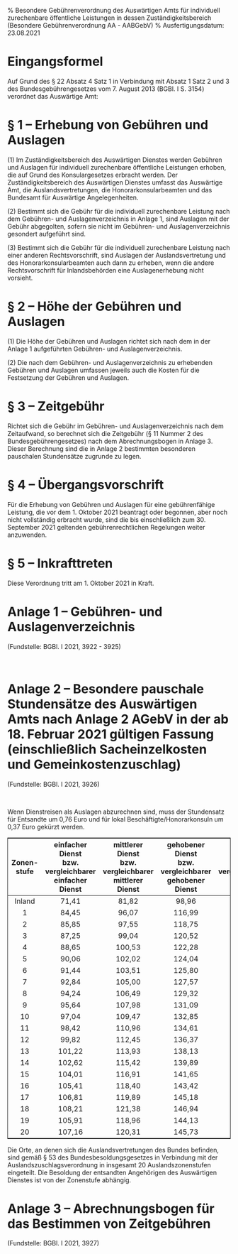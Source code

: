 % Besondere Gebührenverordnung des Auswärtigen Amts für individuell zurechenbare öffentliche Leistungen in dessen Zuständigkeitsbereich  (Besondere Gebührenverordnung AA - AABGebV)
% Ausfertigungsdatum: 23.08.2021
 
# Eingangsformel

Auf Grund des § 22 Absatz 4 Satz 1 in Verbindung mit Absatz 1 Satz 2 und 3 des Bundesgebührengesetzes vom 7. August 2013 (BGBl. I S. 3154) verordnet das Auswärtige Amt:

# § 1 – Erhebung von Gebühren und Auslagen

(1) Im Zuständigkeitsbereich des Auswärtigen Dienstes werden Gebühren und Auslagen für individuell zurechenbare öffentliche Leistungen erhoben, die auf Grund des Konsulargesetzes erbracht werden. Der Zuständigkeitsbereich des Auswärtigen Dienstes umfasst das Auswärtige Amt, die Auslandsvertretungen, die Honorarkonsularbeamten und das Bundesamt für Auswärtige Angelegenheiten.

(2) Bestimmt sich die Gebühr für die individuell zurechenbare Leistung nach dem Gebühren- und Auslagenverzeichnis in Anlage 1, sind Auslagen mit der Gebühr abgegolten, sofern sie nicht im Gebühren- und Auslagenverzeichnis gesondert aufgeführt sind.

(3) Bestimmt sich die Gebühr für die individuell zurechenbare Leistung nach einer anderen Rechtsvorschrift, sind Auslagen der Auslandsvertretung und des Honorarkonsularbeamten auch dann zu erheben, wenn die andere Rechtsvorschrift für Inlandsbehörden eine Auslagenerhebung nicht vorsieht.

# § 2 – Höhe der Gebühren und Auslagen

(1) Die Höhe der Gebühren und Auslagen richtet sich nach dem in der Anlage 1 aufgeführten Gebühren- und Auslagenverzeichnis.

(2) Die nach dem Gebühren- und Auslagenverzeichnis zu erhebenden Gebühren und Auslagen umfassen jeweils auch die Kosten für die Festsetzung der Gebühren und Auslagen.

# § 3 – Zeitgebühr

Richtet sich die Gebühr im Gebühren- und Auslagenverzeichnis nach dem Zeitaufwand, so berechnet sich die Zeitgebühr (§ 11 Nummer 2 des Bundesgebührengesetzes) nach dem Abrechnungsbogen in Anlage 3. Dieser Berechnung sind die in Anlage 2 bestimmten besonderen pauschalen Stundensätze zugrunde zu legen.

# § 4 – Übergangsvorschrift

Für die Erhebung von Gebühren und Auslagen für eine gebührenfähige Leistung, die vor dem 1. Oktober 2021 beantragt oder begonnen, aber noch nicht vollständig erbracht wurde, sind die bis einschließlich zum 30. September 2021 geltenden gebührenrechtlichen Regelungen weiter anzuwenden.

# § 5 – Inkrafttreten

Diese Verordnung tritt am 1. Oktober 2021 in Kraft.

# Anlage 1 – Gebühren- und Auslagenverzeichnis

(Fundstelle: BGBl. I 2021, 3922 - 3925)

 

# Anlage 2 – Besondere pauschale Stundensätze des Auswärtigen Amts nach Anlage 2 AGebV in der ab 18. Februar 2021 gültigen Fassung (einschließlich Sacheinzelkosten und Gemeinkostenzuschlag)

(Fundstelle: BGBl. I 2021, 3926)

 

Wenn Dienstreisen als Auslagen abzurechnen sind, muss der Stundensatz für Entsandte um 0,76 Euro und für lokal Beschäftigte/Honorarkonsuln um 0,37 Euro gekürzt werden.

<table width="100%" style="border-collapse: collapse;border-top: 0.5pt solid ; border-bottom: 0.5pt solid ; border-left: 0.5pt solid ; border-right: 0.5pt solid ; "><colgroup><col style="width: 9%" /><col style="width: 18%" /><col style="width: 18%" /><col style="width: 18%" /><col style="width: 18%" /><col style="width: 18%" /></colgroup><thead><tr class="header"><th style="text-align: center;">Zonen-<br />
stufe</th><th style="text-align: center;">einfacher Dienst<br />
bzw. vergleichbarer<br />
einfacher Dienst</th><th style="text-align: center;">mittlerer Dienst<br />
bzw. vergleichbarer<br />
mittlerer Dienst</th><th style="text-align: center;">gehobener Dienst<br />
bzw. vergleichbarer<br />
gehobener Dienst</th><th style="text-align: center;">höherer Dienst<br />
bzw. vergleichbarer<br />
höherer Dienst</th><th style="text-align: center;">Lokal Beschäftigte/<br />
Honorarkonsuln</th></tr></thead><tbody><tr class="odd"><td style="text-align: center;">Inland</td><td style="text-align: center;">71,41</td><td style="text-align: center;">81,82</td><td style="text-align: center;">98,96</td><td style="text-align: center;">131,74</td><td style="text-align: center;">–</td></tr><tr class="even"><td style="text-align: center;">1</td><td style="text-align: center;">84,45</td><td style="text-align: center;">96,07</td><td style="text-align: center;">116,99</td><td style="text-align: center;">153,52</td><td style="text-align: center;">60,37</td></tr><tr class="odd"><td style="text-align: center;">2</td><td style="text-align: center;">85,85</td><td style="text-align: center;">97,55</td><td style="text-align: center;">118,75</td><td style="text-align: center;">155,54</td><td style="text-align: center;">82,50</td></tr><tr class="even"><td style="text-align: center;">3</td><td style="text-align: center;">87,25</td><td style="text-align: center;">99,04</td><td style="text-align: center;">120,52</td><td style="text-align: center;">157,55</td><td style="text-align: center;">67,02</td></tr><tr class="odd"><td style="text-align: center;">4</td><td style="text-align: center;">88,65</td><td style="text-align: center;">100,53</td><td style="text-align: center;">122,28</td><td style="text-align: center;">159,56</td><td style="text-align: center;">56,47</td></tr><tr class="even"><td style="text-align: center;">5</td><td style="text-align: center;">90,06</td><td style="text-align: center;">102,02</td><td style="text-align: center;">124,04</td><td style="text-align: center;">161,58</td><td style="text-align: center;">66,39</td></tr><tr class="odd"><td style="text-align: center;">6</td><td style="text-align: center;">91,44</td><td style="text-align: center;">103,51</td><td style="text-align: center;">125,80</td><td style="text-align: center;">163,59</td><td style="text-align: center;">67,87</td></tr><tr class="even"><td style="text-align: center;">7</td><td style="text-align: center;">92,84</td><td style="text-align: center;">105,00</td><td style="text-align: center;">127,57</td><td style="text-align: center;">165,60</td><td style="text-align: center;">57,81</td></tr><tr class="odd"><td style="text-align: center;">8</td><td style="text-align: center;">94,24</td><td style="text-align: center;">106,49</td><td style="text-align: center;">129,32</td><td style="text-align: center;">167,62</td><td style="text-align: center;">51,58</td></tr><tr class="even"><td style="text-align: center;">9</td><td style="text-align: center;">95,64</td><td style="text-align: center;">107,98</td><td style="text-align: center;">131,09</td><td style="text-align: center;">169,63</td><td style="text-align: center;">48,59</td></tr><tr class="odd"><td style="text-align: center;">10</td><td style="text-align: center;">97,04</td><td style="text-align: center;">109,47</td><td style="text-align: center;">132,85</td><td style="text-align: center;">171,64</td><td style="text-align: center;">53,94</td></tr><tr class="even"><td style="text-align: center;">11</td><td style="text-align: center;">98,42</td><td style="text-align: center;">110,96</td><td style="text-align: center;">134,61</td><td style="text-align: center;">173,65</td><td style="text-align: center;">58,93</td></tr><tr class="odd"><td style="text-align: center;">12</td><td style="text-align: center;">99,82</td><td style="text-align: center;">112,45</td><td style="text-align: center;">136,37</td><td style="text-align: center;">175,67</td><td style="text-align: center;">47,98</td></tr><tr class="even"><td style="text-align: center;">13</td><td style="text-align: center;">101,22</td><td style="text-align: center;">113,93</td><td style="text-align: center;">138,13</td><td style="text-align: center;">177,68</td><td style="text-align: center;">51,78</td></tr><tr class="odd"><td style="text-align: center;">14</td><td style="text-align: center;">102,62</td><td style="text-align: center;">115,42</td><td style="text-align: center;">139,89</td><td style="text-align: center;">179,69</td><td style="text-align: center;">46,55</td></tr><tr class="even"><td style="text-align: center;">15</td><td style="text-align: center;">104,01</td><td style="text-align: center;">116,91</td><td style="text-align: center;">141,65</td><td style="text-align: center;">181,70</td><td style="text-align: center;">44,99</td></tr><tr class="odd"><td style="text-align: center;">16</td><td style="text-align: center;">105,41</td><td style="text-align: center;">118,40</td><td style="text-align: center;">143,42</td><td style="text-align: center;">183,72</td><td style="text-align: center;">42,73</td></tr><tr class="even"><td style="text-align: center;">17</td><td style="text-align: center;">106,81</td><td style="text-align: center;">119,89</td><td style="text-align: center;">145,18</td><td style="text-align: center;">185,73</td><td style="text-align: center;">37,81</td></tr><tr class="odd"><td style="text-align: center;">18</td><td style="text-align: center;">108,21</td><td style="text-align: center;">121,38</td><td style="text-align: center;">146,94</td><td style="text-align: center;">187,75</td><td style="text-align: center;">40,54</td></tr><tr class="even"><td style="text-align: center;">19</td><td style="text-align: center;">105,91</td><td style="text-align: center;">118,96</td><td style="text-align: center;">144,13</td><td style="text-align: center;">184,56</td><td style="text-align: center;">38,79</td></tr><tr class="odd"><td style="text-align: center;">20</td><td style="text-align: center;">107,16</td><td style="text-align: center;">120,31</td><td style="text-align: center;">145,73</td><td style="text-align: center;">186,39</td><td style="text-align: center;">38,81</td></tr></tbody></table>

Die Orte, an denen sich die Auslandsvertretungen des Bundes befinden, sind gemäß § 53 des Bundesbesoldungsgesetzes in Verbindung mit der Auslandszuschlagsverordnung in insgesamt 20 Auslandszonenstufen eingeteilt. Die Besoldung der entsandten Angehörigen des Auswärtigen Dienstes ist von der Zonenstufe abhängig.

# Anlage 3 – Abrechnungsbogen für das Bestimmen von Zeitgebühren

(Fundstelle: BGBl. I 2021, 3927)

 

 
